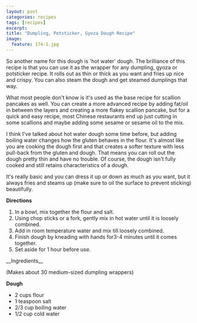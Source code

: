 ```yaml
---
layout: post
categories: recipes
tags: [recipes]
excerpt: 
title: "Dumpling, Potsticker, Gyoza Dough Recipe"
image:
  feature: 174-1.jpg
---
```


So another name for this dough is 'hot water' dough.  The brilliance of this recipe is that you can use it as the wrapper for any dumpling, gyoza or potsticker recipe.  It rolls out as thin or thick as you want and fries up nice and crispy.  You can also steam the dough and get steamed dumplings that way.

What most people don't know is it's used as the base recipe for scallion pancakes as well.  You can create a more advanced recipe by adding fat/oil in between the layers and creating a more flakey scallion pancake, but for a quick and easy recipe, most Chinese restaurants end up just cutting in some scallions and maybe adding some sesame or sesame oil to the mix.

I think I've talked about hot water dough some time before, but adding boiling water changes how the gluten behaves in the flour. It's almost like you are cooking the dough first and that creates a softer texture with less pull-back from the gluten and dough.  That means you can roll out the dough pretty thin and have no trouble.  Of course, the dough isn't fully cooked and still retains characteristics of a dough.

It's really basic and you can dress it up or down as much as you want, but it always fries and steams up (make sure to oil the surface to prevent sticking) beautifully. 


__Directions__
 
1. In a bowl, mix together the flour and salt.
2. Using chop sticks or a fork, gently mix in hot water until it is loosely combined. 
3. Add in room temperature water and mix till loosely combined. 
4. Finish dough by kneading with hands for3-4 minutes until it comes together.
5. Set aside for 1 hour before use. 
<section class='recipe'>
__Ingredients__

(Makes about 30 medium-sized dumpling wrappers)

__Dough__

- 2 cups flour
- 1 teaspoon salt
- 2/3 cup boiling water
- 1/2 cup cold water

</section>